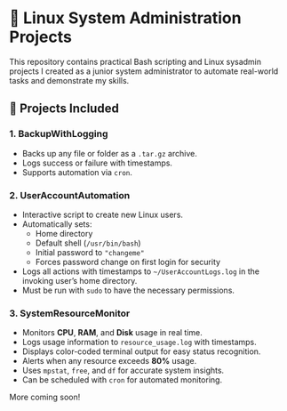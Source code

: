 # 🧰 Linux System Administration Projects

This repository contains practical Bash scripting and Linux sysadmin projects I created as a junior system administrator to automate real-world tasks and demonstrate my skills.

## 📂 Projects Included

### 1. BackupWithLogging
- Backs up any file or folder as a `.tar.gz` archive.
- Logs success or failure with timestamps.
- Supports automation via `cron`.

### 2. UserAccountAutomation
- Interactive script to create new Linux users.
- Automatically sets:
  - Home directory
  - Default shell (`/usr/bin/bash`)
  - Initial password to `"changeme"`
  - Forces password change on first login for security
- Logs all actions with timestamps to `~/UserAccountLogs.log` in the invoking user’s home directory.
- Must be run with `sudo` to have the necessary permissions.

### 3. SystemResourceMonitor
- Monitors **CPU**, **RAM**, and **Disk** usage in real time.
- Logs usage information to `resource_usage.log` with timestamps.
- Displays color-coded terminal output for easy status recognition.
- Alerts when any resource exceeds **80%** usage.
- Uses `mpstat`, `free`, and `df` for accurate system insights.
- Can be scheduled with `cron` for automated monitoring.

More coming soon!
